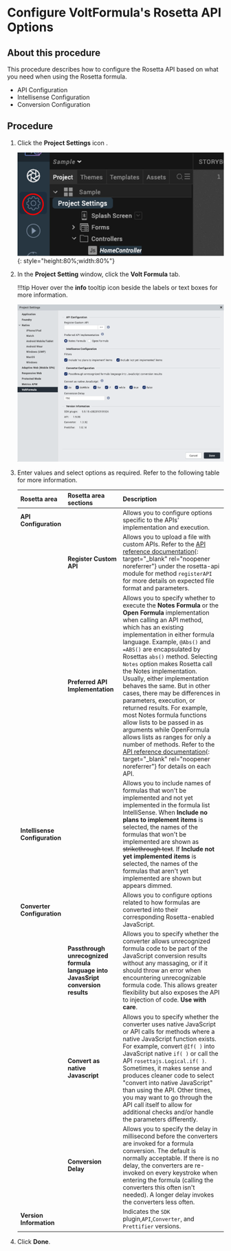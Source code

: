 # Configure VoltFormula's Rosetta API Options

## About this procedure

This procedure describes how to configure the Rosetta API based on what you need when using the Rosetta formula.

- API Configuration
- Intellisense Configuration
- Conversion Configuration 
<!-- Register Custom API
- Preferred API implementation
- Typeahead Intellisense
- Converter Configuration
- Use Native vs API Conversion-->

<!--## To configure settings in Rosetta API-->
## Procedure

1. Click the **Project Settings** icon .
    
    ![settings](../assets/images/vfrosettasetting.png){: style="height:80%;width:80%"}

2. In the **Project Setting** window, click the **Volt Formula** tab.

    !!!tip
        Hover over the **info** tooltip icon beside the labels or text boxes for more information.
    
    ![settings](../assets/images/vfsetting.png)

3. Enter values and select options as required. Refer to the following table for more information. 

    |Rosetta area | Rosetta area sections | Description|
    |-------------|------------|------------|
    |**API Configuration**| |Allows you to configure options specific to the APIs' implementation and execution.  |
    | |**Register Custom API**|Allows you to upload a file with custom APIs. Refer to the [API reference documentation](../javadoc/index.html){: target="_blank" rel="noopener noreferrer"} under the rosetta-api module for method `registerAPI` for more details on expected file format and parameters.|
    | |**Preferred API Implementation**| Allows you to specify whether to execute the **Notes Formula** or the **Open Formula** implementation when calling an API method, which has an existing implementation in either formula language. Example, `@Abs()` and `=ABS()` are encapsulated by Rosettas `abs()` method. Selecting `Notes` option makes Rosetta call the Notes implementation. Usually, either implementation behaves the same. But in other cases, there may be differences in parameters, execution, or returned results. For example, most Notes formula functions allow lists to be passed in as arguments while OpenFormula allows lists as ranges for only a number of methods. Refer to the [API reference documentation](../javadoc/index.html){: target="_blank" rel="noopener noreferrer"} for details on each API.|
    | **Intellisense Configuration**| |Allows you to include names of formulas that won't be implemented and not yet implemented in the formula list IntelliSense. When **Include no plans to implement items** is selected, the names of the formulas that won't be implemented are shown as ~~strikethrough text~~. If **Include not yet implemented items** is selected, the names of the formulas that aren't yet implemented are shown but appears dimmed.|
    |**Converter Configuration**| |Allows you to configure options related to how formulas are converted into their corresponding Rosetta-enabled JavaScript.|
    | |**Passthrough unrecognized formula language into JavasSript conversion results**|Allows you to specify whether the converter allows unrecognized formula code to be part of the JavaScript conversion results without any massaging, or if it should throw an error when encountering unrecognizable formula code. This allows greater flexibility but also exposes the API to injection of code. **Use with care**.|
    | |**Convert as native Javascript**|Allows you to specify whether the converter uses native JavaScript or API calls for methods where a native JavaScript function exists. For example, convert `@If( )` into JavaScript native `if( )` or call the API `rosettajs.Logical.if( )`.  Sometimes, it makes sense and produces cleaner code to select "convert into native JavaScript" than using the API. Other times, you may want to go through the API call itself to allow for additional checks and/or handle the parameters differently.|
    | |**Conversion Delay**|Allows you to specify the delay in millisecond before the converters are invoked for a formula conversion. The default is normally acceptable. If there is no delay, the converters are re-invoked on every keystroke when entering the formula (calling the converters this often isn't needed). A longer delay invokes the converters less often.|
    |**Version Information**| |Indicates the `SDK` plugin,`API`,`Converter`, and `Prettifier` versions.|

3. Click **Done**.
